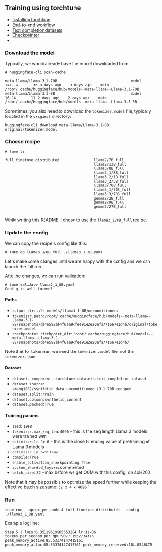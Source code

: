 ## Training using torchtune

- [Installing torchtune](https://pytorch.org/torchtune/stable/install.html)
- [End-to-end workflow](https://pytorch.org/torchtune/stable/tutorials/e2e_flow.html)
- [Text completion datasets](https://pytorch.org/torchtune/stable/basics/text_completion_datasets.html)
- [Checkpointer](https://pytorch.org/torchtune/stable/deep_dives/checkpointer.html)
- 

### Download the model

Typically, we would already have the model downloaded from 

```
# huggingface-cli scan-cache

meta-llama/Llama-3.1-70B                                  model           141.1G       36 3 days ago    3 days ago    main /root/.cache/huggingface/hub/models--meta-llama--Llama-3.1-70B                                    
meta-llama/Llama-3.1-8B                                   model            16.1G       11 2 days ago    2 days ago    main /root/.cache/huggingface/hub/models--meta-llama--Llama-3.1-8B
```

Sometimes, you also need to download the `tokenizer.model` file, typically located in the `original` directory:

```
huggingface-cli download meta-llama/Llama-3.1-8B original/tokenizer.model
```

### Choose recipe

```
# tune ls

full_finetune_distributed                llama2/7B_full                          
                                         llama2/13B_full                         
                                         llama3/8B_full                          
                                         llama3_1/8B_full                        
                                         llama3_2/1B_full                        
                                         llama3_2/3B_full                        
                                         llama3/70B_full                         
                                         llama3_1/70B_full                       
                                         llama3_3/70B_full
                                         gemma2/2B_full                          
                                         gemma2/9B_full                          
                                         gemma2/27B_full                         
            
```

While writing this README, I chose to use the `llama3_1/8B_full` recipe.

### Update the config
We can copy the recipe's config like this:

```
# tune cp llama3_1/8B_full ./llama3_1_8B.yaml
```

Let's make some changes until we are happy with the config and we can launch the full run.

Afte the changes, we can run validation:

```
# tune validate llama3_1_8B.yaml 
Config is well-formed!
```

#### Paths

- `output_dir`: `./ft_models/llama3_1_8B/unconditioned/`
- `tokenizer.path`: `/root/.cache/huggingface/hub/models--meta-llama--Llama-3.1-8B/snapshots/d04e592bb4f6aa9cfee91e2e20afa771667e1d4b/original/tokenizer.model`
- `checkpointer.checkpoint_dir`: `/root/.cache/huggingface/hub/models--meta-llama--Llama-3.1-8B/snapshots/d04e592bb4f6aa9cfee91e2e20afa771667e1d4b/`

Note that for tokenizer, we need the `tokenizer.model` file, not the `tokenizer.json`.

#### Dataset

- `dataset._component_`: `torchtune.datasets.text_completion_dataset`
- `dataset.source`: `amang1802/synthetic_data_unconditioned_L3.1_70B_deduped`
- `dataset.split`: `train`
- `dataset.column`: `synthetic_content`
- `dataset.packed`: `True`

#### Training params
- `seed`: `1998`
- `tokenizer.max_seq_len`: `4096` - this is the seq length Llama 3 models were trained with
- `optimizer.lr`: `1e-6` - this is the close to ending value of pretraining of Llama 3 models
- `optimizer_in_bwd`: `True`
- `compile`: `True`
- `enable_activation_checkpointing`: `True`
- `custom_sharded_layers`: commented
- `batch_size`: `32` - max before we get OOM with this config, on 4xH200

Note that it may be possible to optimize the speed further while keeping the effective batch size same: `32 x 4 x 4096`
`
### Run

```
tune run --nproc_per_node 4 full_finetune_distributed --config ./llama3_1_8B.yaml
```

Example log line:

```
Step 5 | loss:0.35119619965553284 lr:1e-06 tokens_per_second_per_gpu:9077.1552734375 peak_memory_active:85.53374147415161 peak_memory_alloc:85.53374147415161 peak_memory_reserved:104.0546875
```